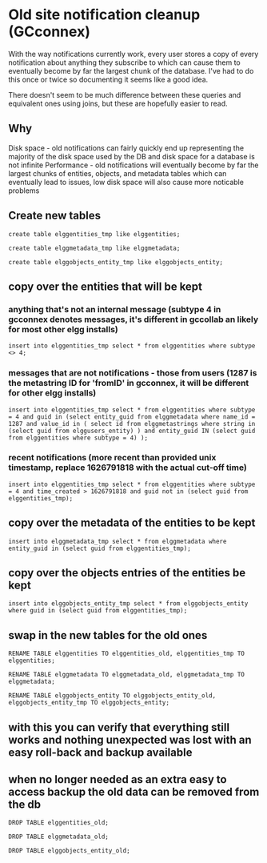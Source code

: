 # Old site notification cleanup (GCconnex)
With the way notifications currently work, every user stores a copy of every notification about anything they subscribe to which can cause them to eventually become by far the largest chunk of the database.
I've had to do this once or twice so documenting it seems like a good idea.

There doesn't seem to be much difference between these queries and equivalent ones using joins, but these are hopefully easier to read.

## Why
Disk space - old notifications can fairly quickly end up representing the majority of the disk space used by the DB and disk space for a database is not infinite
Performance - old notifications will eventually become by far the largest chunks of entities, objects, and metadata tables which can eventually lead to issues, low disk space will also cause more noticable problems

## Create new tables
`create table elggentities_tmp like elggentities;`

`create table elggmetadata_tmp like elggmetadata;`

`create table elggobjects_entity_tmp like elggobjects_entity;`


## copy over the entities that will be kept
### anything that's not an internal message (subtype 4 in gcconnex denotes messages, it's different in gccollab an likely for most other elgg installs)
`insert into elggentities_tmp select * from elggentities where subtype <> 4;`
### messages that are not notifications - those from users (1287 is the metastring ID for 'fromID' in gcconnex, it will be different for other elgg installs)
`insert into elggentities_tmp select * from elggentities where subtype = 4 and guid in (select entity_guid from elggmetadata where name_id = 1287 and value_id in ( select id from elggmetastrings where string in (select guid from elggusers_entity) ) and entity_guid IN (select guid from elggentities where subtype = 4) );`
### recent notifications (more recent than provided unix timestamp, replace 1626791818 with the actual cut-off time)
`insert into elggentities_tmp select * from elggentities where subtype = 4 and time_created > 1626791818 and guid not in (select guid from elggentities_tmp);`


## copy over the metadata of the entities to be kept
`insert into elggmetadata_tmp select * from elggmetadata where entity_guid in (select guid from elggentities_tmp);`

## copy over the objects entries of the entities be kept
`insert into elggobjects_entity_tmp select * from elggobjects_entity where guid in (select guid from elggentities_tmp);`


## swap in the new tables for the old ones
`RENAME TABLE elggentities TO elggentities_old, elggentities_tmp TO elggentities;`

`RENAME TABLE elggmetadata TO elggmetadata_old, elggmetadata_tmp TO elggmetadata;`

`RENAME TABLE elggobjects_entity TO elggobjects_entity_old, elggobjects_entity_tmp TO elggobjects_entity;`


## with this you can verify that everything still works and nothing unexpected was lost with an easy roll-back and backup available

## when no longer needed as an extra easy to access backup the old data can be removed from the db
`DROP TABLE elggentities_old;`

`DROP TABLE elggmetadata_old;`

`DROP TABLE elggobjects_entity_old;`

